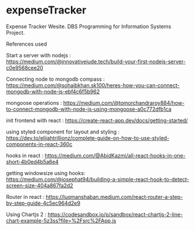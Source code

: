 # expenseTracker
Expense Tracker Wesite. DBS Programming for Information Systems Project.

References used

Start a server with nodejs : https://medium.com/@innovativejude.tech/build-your-first-nodejs-server-c0e9568cee20

Connecting node to mongodb compass : https://medium.com/@sohaibkhan.sk100/heres-how-you-can-connect-mongodb-with-node-js-ebf4c6f5b962

mongoose operations : https://medium.com/@tomorchandraroy884/how-to-connect-mongodb-with-node-js-using-mongoose-a0c772dfb1ca

init frontend with react : https://create-react-app.dev/docs/getting-started/

using styled component for layout and styling : https://dev.to/elijahtrillionz/complete-guide-on-how-to-use-styled-components-in-react-360c

hooks in react : https://medium.com/@AbidKazmi/all-react-hooks-in-one-short-4b0ed4b5a6e4

getting windowsize using hooks: https://medium.com/@josephat94/building-a-simple-react-hook-to-detect-screen-size-404a867fa2d2

Router in react : https://luqmanshaban.medium.com/react-router-a-step-by-step-guide-4c5ec964d2e9

Using Chartjs 2 : https://codesandbox.io/p/sandbox/react-chartjs-2-line-chart-example-5z3ss?file=%2Fsrc%2FApp.js